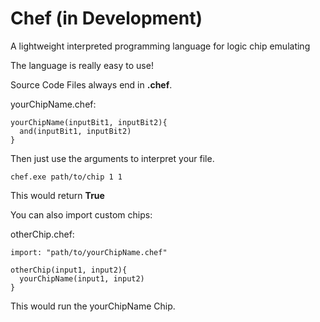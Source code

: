 # Chef (in Development)
A lightweight interpreted programming language for logic chip emulating

The language is really easy to use!

Source Code Files always end in **.chef**.

yourChipName.chef:
```
yourChipName(inputBit1, inputBit2){
  and(inputBit1, inputBit2)
}
```

Then just use the arguments to interpret your file.

```
chef.exe path/to/chip 1 1
```

This would return **True**

You can also import custom chips:

otherChip.chef:
```
import: "path/to/yourChipName.chef"

otherChip(input1, input2){
  yourChipName(input1, input2)
}
```

This would run the yourChipName Chip.
